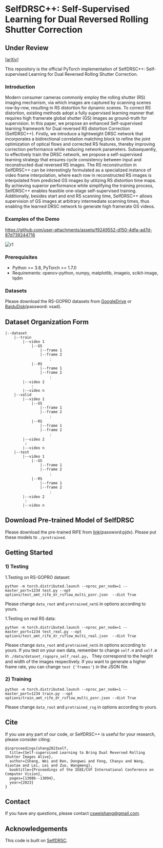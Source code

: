 # SelfDRSC++: Self-Supervised Learning for Dual Reversed Rolling Shutter Correction
Under Review
---
[[arXiv](https://arxiv.org/abs/2305.19862)]

This repository is the official PyTorch implementation of SelfDRSC++: Self-supervised Learning for Dual Reversed Rolling Shutter Correction.

### Introduction
Modern consumer cameras commonly employ the rolling shutter (RS) imaging mechanism, via which images are captured by scanning scenes row-by-row, resulting in RS distortion for dynamic scenes. To correct RS distortion, existing methods adopt a fully supervised learning manner that requires high framerate global shutter (GS) images as ground-truth for supervision. In this paper, we propose an enhanced Self-supervised learning framework for Dual reversed RS distortion Correction (SelfDRSC++). Firstly, we introduce a lightweight DRSC network that incorporates a bidirectional correlation matching block to refine the joint optimization of optical flows and corrected RS features, thereby improving correction performance while reducing network parameters. Subsequently, to effectively train the DRSC network, we propose a self-supervised learning strategy that ensures cycle consistency between input and reconstructed dual reversed RS images. The RS reconstruction in SelfDRSC++ can be interestingly formulated as a specialized instance of video frame interpolation, where each row in reconstructed RS images is interpolated from predicted GS images by utilizing RS distortion time maps. By achieving superior performance while simplifying the training process, SelfDRSC++ enables feasible one-stage self-supervised training. Additionally, besides start and end RS scanning time, SelfDRSC++ allows supervision of GS images at arbitrary intermediate scanning times, thus enabling the learned DRSC network to generate high framerate GS videos. 

### Examples of the Demo
https://github.com/user-attachments/assets/f9249552-d150-4dfa-ad7d-87d739244716

![r1](https://github.com/user-attachments/assets/11fac362-93d0-4030-8e92-076043cdafc3)

### Prerequisites
- Python >= 3.8, PyTorch >= 1.7.0
- Requirements: opencv-python, numpy, matplotlib, imageio, scikit-image, tqdm


### Datasets
Please download the RS-GOPRO datasets from [GoogleDrive](https://drive.google.com/file/d/1Txq0tU-1r3T2TjN-DQIe7YHyqwv9rCma/view) or [BaiduDisk](https://pan.baidu.com/s/1LNjrFYJJAUgt3H4ZUumOJw?pwd=vsad)(password: vsad).

## Dataset Organization Form
```
|--dataset
    |--train  
        |--video 1
            |--GS
                |--frame 1
                |--frame 2
                    ：
            |--RS
                |--frame 1
                |--frame 2
                    ： 
        |--video 2
            :
        |--video n
    |--valid
        |--video 1
            |--GS
                |--frame 1
                |--frame 2
                    ：
            |--RS
                |--frame 1
                |--frame 2
                    ：   
        |--video 2
         :
        |--video n
    |--test
        |--video 1
            |--GS
                |--frame 1
                |--frame 2
                    ：
            |--RS
                |--frame 1
                |--frame 2
                    ：   
        |--video 2
         :
        |--video n
```

## Download Pre-trained Model of SelfDRSC
Please download the pre-trained RIFE from [link](https://pan.baidu.com/s/12gnAdEaJb1a_MaBuWhqPLg?pwd=pjdx)(password:pjdx). Please put these models to `./pretrained`.

## Getting Started
### 1) Testing
1.Testing on RS-GOPRO dataset:
```
python -m torch.distributed.launch --nproc_per_node=1 --master_port=1234 test.py --opt options/test_amt_rife_dr_rsflow_multi_psnr.json  --dist True
```
Please change `data_root` and `pretrained_netG` in options according to yours.

1.Testing on real RS data:
```
python -m torch.distributed.launch --nproc_per_node=1 --master_port=1234 test_real.py --opt options/test_amt_rife_dr_rsflow_multi_real.json  --dist True
```
Please change `data_root` and `pretrained_netG` in options according to yours.
If you test on your own data, remember to change `self.H` and `self.W` in `./data/dataset_rsgopro_self_real.py`， They correspond to the height and width of the images respectively. If you want to generate a higher frame rate, you can change `test {'frames'}` in the JSON file.

### 2) Training
```
python -m torch.distributed.launch --nproc_per_node=1 --master_port=1234 train.py --opt options/train_amt_rife_dr_rsflow_multi_psnr.json --dist True
```
Please change `data_root` and `pretrained_rsg` in options according to yours.

## Cite
If you use any part of our code, or SelfDRSC++ is useful for your research, please consider citing:
```
@inproceedings{shang2023self,
  title={Self-supervised Learning to Bring Dual Reversed Rolling Shutter Images Alive},
  author={Shang, Wei and Ren, Dongwei and Feng, Chaoyu and Wang, Xiaotao and Lei, Lei and Zuo, Wangmeng},
  booktitle={Proceedings of the IEEE/CVF International Conference on Computer Vision},
  pages={13086--13094},
  year={2023}
}
```

## Contact
If you have any questions, please contact csweishang@gmail.com.

## Acknowledgements
This code is built on [SelfDRSC](https://github.com/shangwei5/SelfDRSC).

